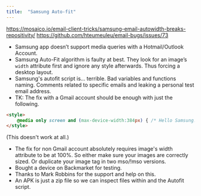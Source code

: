 ```yaml
---
title:  "Samsung Auto-fit"
---
```


https://mosaico.io/email-client-tricks/samsung-email-autowidth-breaks-repositivity/
https://github.com/hteumeuleu/email-bugs/issues/73

* Samsung app doesn’t support media queries with a Hotmail/Outlook Account.
* Samsung Auto-Fit algorithm is faulty at best. They look for an image’s `width` attribute first and ignore any style afterwards. Thus forcing a desktop layout.
* Samsung's autofit script is… terrible. Bad variables and functions naming. Comments related to specific emails and leaking a personal test email address.
* TK: The fix with a Gmail account should be enough with just the following.

```html
<style>
	@media only screen and (max-device-width:384px) { /* Hello Samsung! */ }
</style>
```
(This doesn't work at all.)

* The fix for non Gmail account absolutely requires image's width attribute to be at 100%. So either make sure your images are correctly sized. Or duplicate your image tag in two mso/!mso versions.
* Bought a device on Backmarket for testing.
* Thanks to Mark Robbins for the support and help on this.
* An APK is just a zip file so we can inspect files within and the Autofit script.
